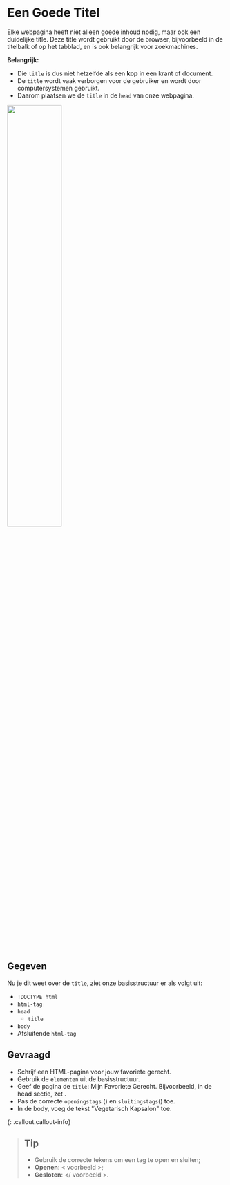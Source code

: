 # Een Goede Titel

Elke webpagina heeft niet alleen goede inhoud nodig, maar ook een duidelijke title. Deze title wordt gebruikt door de browser, bijvoorbeeld in de titelbalk of op het tabblad, en is ook belangrijk voor zoekmachines.

**Belangrijk:** 
* Die `title` is dus niet hetzelfde als een **kop** in een krant of document. 
* De `title` wordt vaak verborgen voor de gebruiker en wordt door computersystemen gebruikt.
* Daarom plaatsen we de `title` in de `head` van onze webpagina.

<img src="https://media.licdn.com/dms/image/C4D12AQGz5EXRyh5y6Q/article-cover_image-shrink_720_1280/0/1649856091234?e=2147483647&v=beta&t=INeZ_aBnHLEQqBBcnF99PiyqFKKs31GRzoHxFXCdhHI" width="50%">


## Gegeven
Nu je dit weet over de `title`, ziet onze basisstructuur er als volgt uit: 

* `!DOCTYPE html`
* `html-tag`
* `head`
  * `title`
* `body`
* Afsluitende `html-tag`


## Gevraagd
* Schrijf een HTML-pagina voor jouw favoriete gerecht.
* Gebruik de `elementen` uit de basisstructuur.
* Geef de pagina de `title`: Mijn Favoriete Gerecht. Bijvoorbeeld, in de head sectie, zet <title>Mijn Favoriete Gerecht</title>.
* Pas de correcte `openingstags` (<tag>) en `sluitingstags`(</tag>) toe.
* In de body, voeg de tekst "Vegetarisch Kapsalon" toe.

{: .callout.callout-info}
>## Tip
>* Gebruik de correcte tekens om een tag te open en sluiten; 
>* **Openen**: < voorbeeld >; 
>* **Gesloten**: </ voorbeeld >. 

